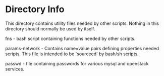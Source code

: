 Directory Info
==============

This directory contains utility files needed by other scripts.
Nothing in this directory should normally be used by itself.

fns - bash script containing functions needed by other scripts.

params-network - Contains name=value pairs defining properties needed 
   scripts. This file is intended to be 'sourceed' by bash/sh scripts.

passwd - file containing passwords for various mysql and openstack services.
